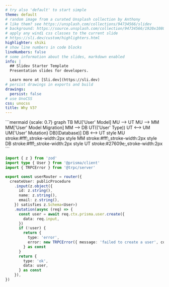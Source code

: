 ```yaml
---
# try also 'default' to start simple
theme: default
# random image from a curated Unsplash collection by Anthony
# like them? see https://unsplash.com/collections/94734566/slidev
# background: https://source.unsplash.com/collection/94734566/1920x1080
# apply any windi css classes to the current slide
# https://sli.dev/custom/highlighters.html
highlighter: shiki
# show line numbers in code blocks
lineNumbers: false
# some information about the slides, markdown enabled
info: |
  ## Slidev Starter Template
  Presentation slides for developers.

  Learn more at [Sli.dev](https://sli.dev)
# persist drawings in exports and build
drawings:
  persist: false
# use UnoCSS
css: unocss
title: Why V3?
---
```

<div class="flex gap-1">
<div>
```mermaid {scale: 0.7}
graph TB
MU['User' Model]
MU --> UT
MU --> MM
MM['User' Model Migration]
MM --> DB
UT(('User' Type))
UT <--> UM
UM{'User' Mutation}
DB[(Database)]
DB <--> UT
style MU stroke:#fff;,stroke-width:2px
style MM stroke:#fff;,stroke-width:2px
style DB stroke:#fff;,stroke-width:2px
style UT stroke:#27609e;,stroke-width:2px
```
</div>

```ts {all|5-27|2|7-10|11|7-11|12-15|15-21|22-25}
import { z } from 'zod'
import type { User } from '@prisma/client'
import { TRPCError } from '@trpc/server'

export const userRouter = router({
  createUser: publicProcedure
    .input(z.object({
      id: z.string(),
      name: z.string(),
      email: z.string(),
    }) satisfies z.Schema<User>)
    .mutation(async (req) => {
      const user = await req.ctx.prisma.user.create({
        data: req.input,
      })
      if (!user) {
        return {
          type: 'error',
          error: new TRPCError({ message: 'failed to create a user', code: 'INTERNAL_SERVER_ERROR' }),
        } as const
      }
      return {
        type: 'ok',
        data: user,
      } as const
    }),
})


```

<style>
.footnotes-sep {
  @apply mt-20 opacity-10;
}
.footnotes {
  @apply text-sm opacity-75;
}
.footnote-backref {
  display: none;
}
</style>
</div>

<!--
- Talk about the graph - mutation has to go through type
- Routers/namespaces, procedures/functional-endpoints
- Import prisma type
- Validate input with Zod - satisfies the user type
- Mutate the database with typesafe client
- Typesafe responses, mention 'as const' which
narrows the type to be specific
-->